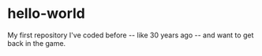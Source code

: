 # hello-world
My first repository
I've coded before -- like 30 years ago -- and want to get back in the game. 
